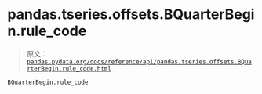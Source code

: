 # pandas.tseries.offsets.BQuarterBegin.rule_code

> 原文：[`pandas.pydata.org/docs/reference/api/pandas.tseries.offsets.BQuarterBegin.rule_code.html`](https://pandas.pydata.org/docs/reference/api/pandas.tseries.offsets.BQuarterBegin.rule_code.html)

```py
BQuarterBegin.rule_code
```
